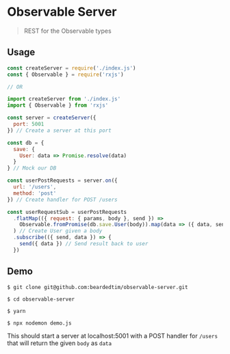# Observable Server

> REST for the Observable types

## Usage

```js
const createServer = require('./index.js')
const { Observable } = require('rxjs')

// OR

import createServer from './index.js'
import { Observable } from 'rxjs'

const server = createServer({
  port: 5001
}) // Create a server at this port

const db = {
  save: {
    User: data => Promise.resolve(data)
  }
} // Mock our DB

const userPostRequests = server.on({
  url: '/users',
  method: 'post'
}) // Create handler for POST /users

const userRequestSub = userPostRequests
  .flatMap(({ request: { params, body }, send }) =>
    Observable.fromPromise(db.save.User(body)).map(data => ({ data, send }))
  ) // Create User given a body
  .subscribe(({ send, data }) => {
    send({ data }) // Send result back to user
  })
```

## Demo

```console
$ git clone git@github.com:beardedtim/observable-server.git

$ cd observable-server

$ yarn

$ npx nodemon demo.js
```

This should start a server at localhost:5001 with a POST handler for `/users` that will return the given `body` as `data`